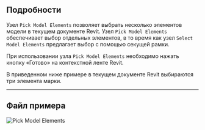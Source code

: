 ## Подробности
Узел `Pick Model Elements` позволяет выбрать несколько элементов модели в текущем документе Revit. Узел `Pick Model Elements` обеспечивает выбор отдельных элементов, в то время как узел `Select Model Elements` предлагает выбор с помощью секущей рамки.

При использовании узла `Pick Model Elements` необходимо нажать кнопку «Готово» на контекстной ленте Revit.

В приведенном ниже примере в текущем документе Revit выбираются три элемента марки.
___
## Файл примера

![Pick Model Elements](./Dynamo.Nodes.DSModelElementMultipleSelection_img.jpg)
